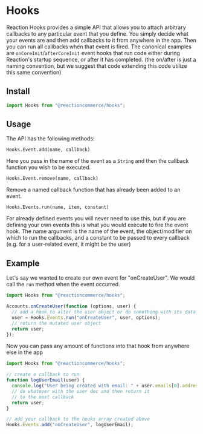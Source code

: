 # Hooks

Reaction Hooks provides a simple API that allows you to attach arbitrary callbacks to any particular event that you define. You simply
decide what your events are and then add callbacks to it from anywhere in the app. Then you can run all callbacks when that event
is fired. The canonical examples are `onCoreInit`/`afterCoreInit` event hooks that run code either during Reaction's
startup sequence, or after it has completed. (the on/after is just a naming convention, but we suggest that code extending
this code utilize this same convention)

## Install

```js
import Hooks from "@reactioncommerce/hooks";
```

## Usage

The API has the following methods:

`Hooks.Event.add(name, callback)`

Here you pass in the name of the event as a `String` and then the callback function you wish to be executed.

`Hooks.Event.remove(name, callback)`

Remove a named callback function that has already been added to an event.

`Hooks.Events.run(name, item, constant)`

For already defined events you will never need to use this, but if you are defining your own events this is what you
would execute to fire the event hook. The name argument is the name of the event, the object/modifier on which to run the callbacks,
and a constant to be passed to every callback (e.g. for a user-related event, it might be the user)

## Example

Let's say we wanted to create our own event for "onCreateUser". We would call the `run` method when the event occurred.

```js
import Hooks from "@reactioncommerce/hooks";

Accounts.onCreateUser(function (options, user) {
  // add a hook to alter the user object or do something with its data
  user = Hooks.Events.run("onCreateUser", user, options);
  // return the mutated user object
  return user;
});
```

Now you can pass any amount of functions into that hook from anywhere else in the app

```js
import Hooks from "@reactioncommerce/hooks";

// create a callback to run
function logUserEmail(user) {
  console.log("User being created with email: " + user.emails[0].address);
  // do whatever with the user doc and then return it
  // to the next callback
  return user;
}

// add your callback to the hooks array created above
Hooks.Events.add("onCreateUser", logUserEmail);
```
